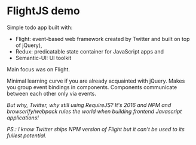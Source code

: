 # FlightJS demo

Simple todo app built with:
- Flight: event-based web framework created by Twitter and built on top of jQuery),
- Redux: predicatable state container for JavaScript apps and
- Semantic-UI: UI toolkit

Main focus was on Flight.

Minimal learning curve if you are already acquainted with jQuery. Makes you group event bindings in components. Components communicate between each other only via events.

*But why, Twitter, why still using RequireJS? It's 2016 and NPM and browserify/webpack rules the world when building frontend Javascript applications!*

*PS.: I know Twitter ships NPM version of Flight but it can't be used to its fullest potential.*